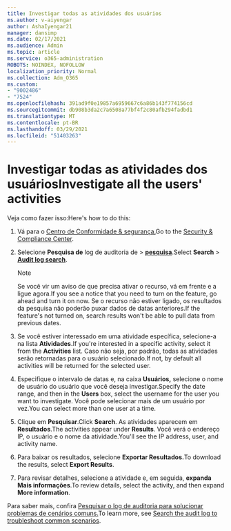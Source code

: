 ```yaml
---
title: Investigar todas as atividades dos usuários
ms.author: v-aiyengar
author: AshaIyengar21
manager: dansimp
ms.date: 02/17/2021
ms.audience: Admin
ms.topic: article
ms.service: o365-administration
ROBOTS: NOINDEX, NOFOLLOW
localization_priority: Normal
ms.collection: Adm_O365
ms.custom:
- "9002486"
- "7524"
ms.openlocfilehash: 391ad9f0e19857a6959667c6a86b143f774156cd
ms.sourcegitcommit: db908b3da2c7a6508a77bf4f2c80afb294fadbd1
ms.translationtype: MT
ms.contentlocale: pt-BR
ms.lasthandoff: 03/29/2021
ms.locfileid: "51403263"
---
```

# <a name="investigate-all-the-users-activities"></a><span data-ttu-id="73bad-102">Investigar todas as atividades dos usuários</span><span class="sxs-lookup"><span data-stu-id="73bad-102">Investigate all the users' activities</span></span>

<span data-ttu-id="73bad-103">Veja como fazer isso:</span><span class="sxs-lookup"><span data-stu-id="73bad-103">Here's how to do this:</span></span>

1. <span data-ttu-id="73bad-104">Vá para o [Centro de Conformidade & segurança.](https://go.microsoft.com/fwlink/p/?linkid=2077143)</span><span class="sxs-lookup"><span data-stu-id="73bad-104">Go to the [Security & Compliance Center](https://go.microsoft.com/fwlink/p/?linkid=2077143).</span></span>
1. <span data-ttu-id="73bad-105">Selecione **Pesquisa de** log de auditoria de  >  **[pesquisa](https://go.microsoft.com/fwlink/?linkid=2103759)**.</span><span class="sxs-lookup"><span data-stu-id="73bad-105">Select **Search** > **[Audit log search](https://go.microsoft.com/fwlink/?linkid=2103759)**.</span></span>
    > [!NOTE]
    > <span data-ttu-id="73bad-106">Se você vir um aviso de que precisa ativar o recurso, vá em frente e a ligue agora.</span><span class="sxs-lookup"><span data-stu-id="73bad-106">If you see a notice that you need to turn on the feature, go ahead and turn it on now.</span></span> <span data-ttu-id="73bad-107">Se o recurso não estiver ligado, os resultados da pesquisa não poderão puxar dados de datas anteriores.</span><span class="sxs-lookup"><span data-stu-id="73bad-107">If the feature's not turned on, search results won't be able to pull data from previous dates.</span></span>

1. <span data-ttu-id="73bad-108">Se você estiver interessado em uma atividade específica, selecione-a na lista **Atividades.**</span><span class="sxs-lookup"><span data-stu-id="73bad-108">If you're interested in a specific activity, select it from the **Activities** list.</span></span> <span data-ttu-id="73bad-109">Caso não seja, por padrão, todas as atividades serão retornadas para o usuário selecionado.</span><span class="sxs-lookup"><span data-stu-id="73bad-109">If not, by default all activities will be returned for the selected user.</span></span>
1. <span data-ttu-id="73bad-110">Especifique o intervalo de datas e, na caixa **Usuários,** selecione o nome de usuário do usuário que você deseja investigar.</span><span class="sxs-lookup"><span data-stu-id="73bad-110">Specify the date range, and then in the **Users** box, select the username for the user you want to investigate.</span></span> <span data-ttu-id="73bad-111">Você pode selecionar mais de um usuário por vez.</span><span class="sxs-lookup"><span data-stu-id="73bad-111">You can select more than one user at a time.</span></span>
1. <span data-ttu-id="73bad-112">Clique em **Pesquisar**.</span><span class="sxs-lookup"><span data-stu-id="73bad-112">Click **Search**.</span></span> <span data-ttu-id="73bad-113">As atividades aparecem em **Resultados**.</span><span class="sxs-lookup"><span data-stu-id="73bad-113">The activities appear under **Results**.</span></span> <span data-ttu-id="73bad-114">Você verá o endereço IP, o usuário e o nome da atividade.</span><span class="sxs-lookup"><span data-stu-id="73bad-114">You'll see the IP address, user, and activity name.</span></span>
1. <span data-ttu-id="73bad-115">Para baixar os resultados, selecione **Exportar Resultados.**</span><span class="sxs-lookup"><span data-stu-id="73bad-115">To download the results, select **Export Results**.</span></span>
1. <span data-ttu-id="73bad-116">Para revisar detalhes, selecione a atividade e, em seguida, **expanda Mais informações**.</span><span class="sxs-lookup"><span data-stu-id="73bad-116">To review details, select the activity, and then expand **More information**.</span></span>

<span data-ttu-id="73bad-117">Para saber mais, confira [Pesquisar o log de auditoria para solucionar problemas de cenários comuns.](https://go.microsoft.com/fwlink/?linkid=2103944)</span><span class="sxs-lookup"><span data-stu-id="73bad-117">To learn more, see [Search the audit log to troubleshoot common scenarios](https://go.microsoft.com/fwlink/?linkid=2103944).</span></span>